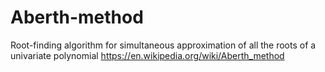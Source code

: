 # Aberth-method
Root-finding algorithm for simultaneous approximation of all the roots of a univariate polynomial
https://en.wikipedia.org/wiki/Aberth_method
